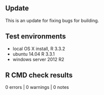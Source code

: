 ## Update
This is an update for fixing bugs for building.

## Test environments
* local OS X install, R 3.3.2
* ubuntu 14.04 R 3.3.1
* windows server 2012 R2

## R CMD check results
0 errors | 0 warnings | 0 notes
